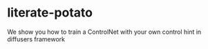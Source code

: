 # literate-potato
We show you how to train a ControlNet with your own control hint in diffusers framework
